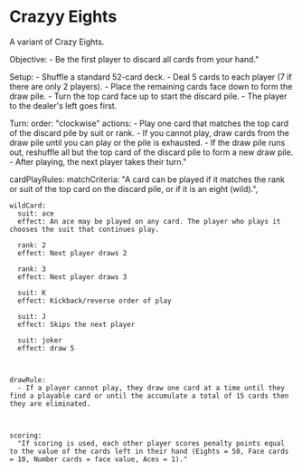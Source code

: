 # Crazyy Eights
A variant of Crazy Eights.


Objective:
    - Be the first player to discard all cards from your hand."

Setup: 
    - Shuffle a standard 52-card deck.
    - Deal 5 cards to each player (7 if there are only 2 players).
    - Place the remaining cards face down to form the draw pile.
    - Turn the top card face up to start the discard pile.
    - The player to the dealer's left goes first.
  
Turn: 
    order: "clockwise"
    actions: 
      - Play one card that matches the top card of the discard pile by suit or rank.
      - If you cannot play, draw cards from the draw pile until you can play or the pile is exhausted.
      - If the draw pile runs out, reshuffle all but the top card of the discard pile to form a new draw pile.
      - After playing, the next player takes their turn."


  cardPlayRules: 
    matchCriteria:
      "A card can be played if it matches the rank or suit of the top card on the discard pile, or if it is an eight (wild).",

    wildCard: 
      suit: ace
      effect: An ace may be played on any card. The player who plays it chooses the suit that continues play.

      rank: 2
      effect: Next player draws 2

      rank: 3
      effect: Next player draws 3

      suit: K
      effect: Kickback/reverse order of play

      suit: J
      effect: Skips the next player

      suit: joker
      effect: draw 5


    
    drawRule:
      - If a player cannot play, they draw one card at a time until they find a playable card or until the accumulate a total of 15 cards then they are eliminated.

  

    scoring:
      "If scoring is used, each other player scores penalty points equal to the value of the cards left in their hand (Eights = 50, Face cards = 10, Number cards = face value, Aces = 1)."
  


